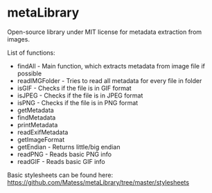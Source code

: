 # metaLibrary

Open-source library under MIT license for metadata extraction from images.

List of functions:
- findAll - Main function, which extracts metadata from image file if possible
- readIMGFolder - Tries to read all metadata for every file in folder
- isGIF - Checks if the file is in GIF format
- isJPEG - Checks if the file is in JPEG format
- isPNG - Checks if the file is in PNG format
- getMetadata
- findMetadata
- printMetadata
- readExifMetadata
- getImageFormat
- getEndian - Returns little/big endian
- readPNG - Reads basic PNG info
- readGIF - Reads basic GIF info

Basic stylesheets can be found here: https://github.com/Matess/metaLibrary/tree/master/stylesheets
